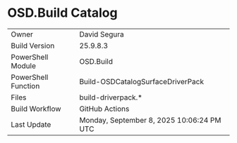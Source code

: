 ﻿# OSD.Build Catalog

| | |
|-|-|
| Owner | David Segura |
| Build Version | 25.9.8.3 |
| PowerShell Module | OSD.Build |
| PowerShell Function | Build-OSDCatalogSurfaceDriverPack |
| Files | build-driverpack.* |
| Build Workflow | GitHub Actions |
| Last Update | Monday, September 8, 2025 10:06:24 PM UTC |
